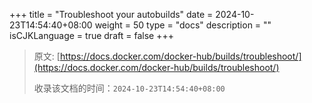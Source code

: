 +++
title = "Troubleshoot your autobuilds"
date = 2024-10-23T14:54:40+08:00
weight = 50
type = "docs"
description = ""
isCJKLanguage = true
draft = false
+++

> 原文: [https://docs.docker.com/docker-hub/builds/troubleshoot/](https://docs.docker.com/docker-hub/builds/troubleshoot/)
>
> 收录该文档的时间：`2024-10-23T14:54:40+08:00`
